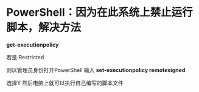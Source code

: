 # PowerShell：因为在此系统上禁止运行脚本，解决方法

**get-executionpolicy**

若是 Restricted

则以管理员身份打开PowerShell 输入 **set-executionpolicy remotesigned**

选择Y 然后电脑上就可以执行自己编写的脚本文件
